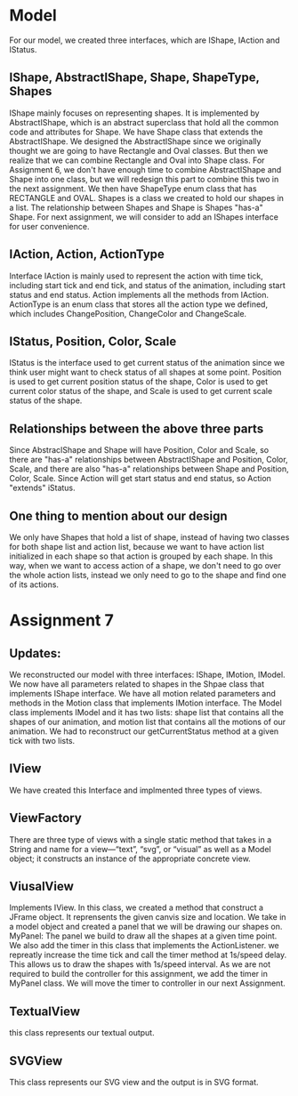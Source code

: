 # Model
For our model, we created three interfaces, which are IShape, IAction and IStatus.
## IShape, AbstractIShape, Shape, ShapeType, Shapes
IShape mainly focuses on representing shapes. It is implemented by AbstractIShape, which is an abstract superclass that hold all the common code and attributes for Shape. We have Shape class that extends the AbstractIShape. We designed the AbstractIShape since we originally thought we are going to have Rectangle and Oval classes. But then we realize that we can combine Rectangle and Oval into Shape class. For Assignment 6, we don't have enough time to combine AbstractIShape and Shape into one class, but we will redesign this part to combine this two in the next assignment. We then have ShapeType enum class that has RECTANGLE and OVAL. Shapes is a class we created to hold our shapes in a list. The relationship between Shapes and Shape is Shapes "has-a" Shape. For next assignment, we will consider to add an IShapes interface for user convenience.
## IAction, Action, ActionType
Interface IAction is mainly used to represent the action with time tick, including start tick and end tick, and status of the animation, including start status and end status. Action implements all the methods from IAction. ActionType is an enum class that stores all the action type we defined, which includes ChangePosition, ChangeColor and ChangeScale.
## IStatus, Position, Color, Scale
IStatus is the interface used to get current status of the animation since we think user might want to check status of all shapes at some point. Position is used to get current position status of the shape, Color is used to get current color status of the shape, and Scale is used to get current scale status of the shape. 
## Relationships between the above three parts
Since AbstracIShape and Shape will have Position, Color and Scale, so there are "has-a" relationships between AbstractIShape and Position, Color, Scale, and there are also "has-a" relationships between Shape and Position, Color, Scale. Since Action will get start status and end status, so Action "extends" iStatus.
## One thing to mention about our design
We only have Shapes that hold a list of shape, instead of having two classes for both shape list and action list, because we want to have action list initialized in each shape so that action is grouped by each shape. In this way, when we want to access action of a shape, we don't need to go over the whole action lists, instead we only need to go to the shape and find one of its actions.
# Assignment 7
## Updates: 
We reconstructed our model with three interfaces: IShape, IMotion, IModel. We now have all parameters related to shapes in the Shpae class that implements IShape interface. We have all motion related parameters and methods in the Motion class that implements IMotion interface. The Model class implements IModel and it has two lists: shape list that contains all the shapes of our animation, and motion list that contains all the motions of our animation. 
We had to reconstruct our getCurrentStatus method at a given tick with two lists.
## IView
We have created this Interface and implmented three types of views.
## ViewFactory
There are three type of views with a single static method that takes in a String and name for a view—“text”, “svg”, or “visual” as well as a Model object; it constructs an instance of the appropriate concrete view.
## ViusalView
Implements IView. In this class, we created a method that construct a JFrame object. It reprensents the given canvis size and location. We take in a model object and created a panel that we will be drawing our shapes on.
MyPanel: The panel we build to draw all the shapes at a given time point. We also add the timer in this class that implements the ActionListener. we repreatly increase the time tick and call the timer method at 1s/speed delay. This allows us to draw the shapes with 1s/speed interval. 
As we are not required to build the controller for this assignment, we add the timer in MyPanel class. We will move the timer to controller in our next Assignment.
## TextualView
this class represents our textual output.
## SVGView
This class represents our SVG view and the output is in SVG format.
